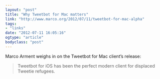 ```yaml
---
layout: "post"
title: "Why Tweetbot for Mac matters"
link: "http://www.marco.org/2012/07/11/tweetbot-for-mac-alpha"
tags: 
- "links"
date: "2012-07-11 16:05:16"
ogtype: "article"
bodyclass: "post"
---
```


Marco Arment weighs in on the Tweetbot for Mac client’s release:

> Tweetbot for iOS has been the perfect modern client for displaced Tweetie refugees.